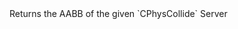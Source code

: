 <function name="CollideGetAABB" parent="physcollide" type="libraryfunc">
	<description>
		Returns the AABB of the given `CPhysCollide`
		<added version="0.7"></added>
	</description>
	<realm>Server</realm>
	<args>
		<arg name="collide" type="CPhysCollide"></arg>
		<arg name="origin" type="Vector"></arg>
		<arg name="rotation" type="Angle"></arg>
	</args>
	<rets>
		<ret name="mins" type="Vector"></ret>
		<ret name="maxs" type="Vector"></ret>
	</rets>
</function>